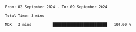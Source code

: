 <!--START_SECTION:waka-->

```txt
From: 02 September 2024 - To: 09 September 2024

Total Time: 3 mins

MDX   3 mins          █████████████████████████   100.00 %
```

<!--END_SECTION:waka-->